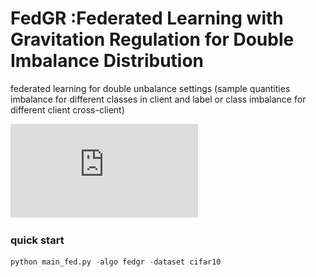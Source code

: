 # FedGR :Federated Learning with Gravitation Regulation for Double Imbalance Distribution
federated learning for double unbalance settings (sample quantities imbalance for different classes in client and label or class imbalance for different client cross-client)

![Framework of FedGR](https://github.com/Guosy-wxy/FedGR/blob/main/framework-v10.pdf)

### quick start 
```python
python main_fed.py -algo fedgr -dataset cifar10
```
